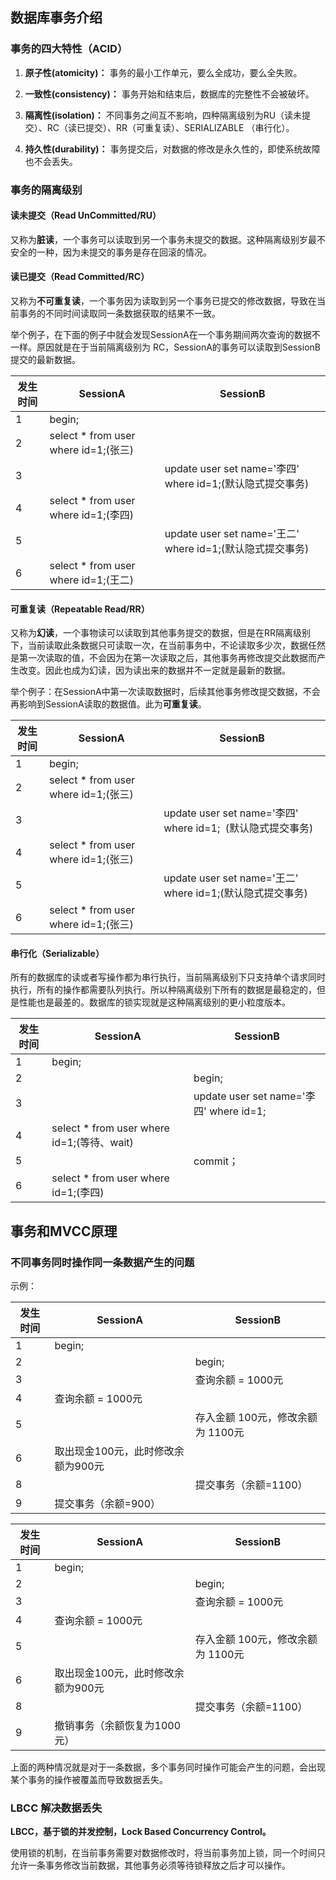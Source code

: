 ## 数据库事务介绍

### 事务的四大特性（ACID）

1. **原子性(atomicity)：** 事务的最小工作单元，要么全成功，要么全失败。
    
2. **一致性(consistency)：** 事务开始和结束后，数据库的完整性不会被破坏。
    
3. **隔离性(isolation)：** 不同事务之间互不影响，四种隔离级别为RU（读未提交）、RC（读已提交）、RR（可重复读）、SERIALIZABLE （串行化）。
    
4. **持久性(durability)：** 事务提交后，对数据的修改是永久性的，即使系统故障也不会丢失。
    

### 事务的隔离级别

#### **读未提交（Read UnCommitted/RU）**

又称为**脏读**，一个事务可以读取到另一个事务未提交的数据。这种隔离级别岁最不安全的一种，因为未提交的事务是存在回滚的情况。

#### **读已提交（Read Committed/RC）**

又称为**不可重复读**，一个事务因为读取到另一个事务已提交的修改数据，导致在当前事务的不同时间读取同一条数据获取的结果不一致。

举个例子，在下面的例子中就会发现SessionA在一个事务期间两次查询的数据不一样。原因就是在于当前隔离级别为 RC，SessionA的事务可以读取到SessionB提交的最新数据。

|**发生时间**|**SessionA**|**SessionB**|
|---|---|---|
|1|begin;||
|2|select * from user where id=1;(张三)||
|3||update user set name='李四' where id=1;(默认隐式提交事务)|
|4|select * from user where id=1;(李四)||
|5||update user set name='王二' where id=1;(默认隐式提交事务)|
|6|select * from user where id=1;(王二)||

#### **可重复读（Repeatable Read/RR）**

又称为**幻读**，一个事物读可以读取到其他事务提交的数据，但是在RR隔离级别下，当前读取此条数据只可读取一次，在当前事务中，不论读取多少次，数据任然是第一次读取的值，不会因为在第一次读取之后，其他事务再修改提交此数据而产生改变。因此也成为幻读，因为读出来的数据并不一定就是最新的数据。

举个例子：在SessionA中第一次读取数据时，后续其他事务修改提交数据，不会再影响到SessionA读取的数据值。此为**可重复读**。

|**发生时间**|**SessionA**|**SessionB**|
|---|---|---|
|1|begin;||
|2|select * from user where id=1;(张三)||
|3||update user set name='李四' where id=1;  (默认隐式提交事务)|
|4|select * from user where id=1;(张三)||
|5||update user set name='王二' where id=1;(默认隐式提交事务)|
|6|select * from user where id=1;(张三)||

#### **串行化（Serializable）**

所有的数据库的读或者写操作都为串行执行，当前隔离级别下只支持单个请求同时执行，所有的操作都需要队列执行。所以种隔离级别下所有的数据是最稳定的，但是性能也是最差的。数据库的锁实现就是这种隔离级别的更小粒度版本。

|**发生时间**|**SessionA**|**SessionB**|
|---|---|---|
|1|begin;||
|2||begin;|
|3||update user set name='李四' where id=1;|
|4|select * from user where id=1;(等待、wait)||
|5||commit；|
|6|select * from user where id=1;(李四)||

## 事务和MVCC原理

### 不同事务同时操作同一条数据产生的问题

示例：

|**发生时间**|**SessionA**|**SessionB**|
|---|---|---|
|1|begin;||
|2||begin;|
|3||查询余额 = 1000元|
|4|查询余额 = 1000元||
|5||存入金额 100元，修改余额为 1100元|
|6|取出现金100元，此时修改余额为900元||
|8||提交事务（余额=1100）|
|9|提交事务（余额=900）||

|**发生时间**|**SessionA**|**SessionB**|
|---|---|---|
|1|begin;||
|2||begin;|
|3||查询余额 = 1000元|
|4|查询余额 = 1000元||
|5||存入金额 100元，修改余额为 1100元|
|6|取出现金100元，此时修改余额为900元||
|8||提交事务（余额=1100）|
|9|撤销事务（余额恢复为1000元）||

上面的两种情况就是对于一条数据，多个事务同时操作可能会产生的问题，会出现某个事务的操作被覆盖而导致数据丢失。

### LBCC 解决数据丢失

**LBCC，基于锁的并发控制，Lock Based Concurrency Control。**

使用锁的机制，在当前事务需要对数据修改时，将当前事务加上锁，同一个时间只允许一条事务修改当前数据，其他事务必须等待锁释放之后才可以操作。



